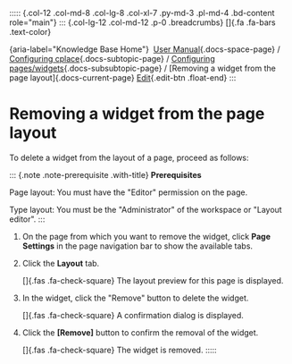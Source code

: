 ::::: {.col-12 .col-md-8 .col-lg-8 .col-xl-7 .py-md-3 .pl-md-4 .bd-content role="main"}
::: {.col-lg-12 .col-md-12 .p-0 .breadcrumbs}
[]{.fa .fa-bars .text-color}

[](https://docs.cplace.io/){aria-label="Knowledge Base Home"}  [User
Manual](/user-manual-en/){.docs-space-page} / [Configuring
cplace](/user-manual-en/cplace-konfigurieren/){.docs-subtopic-page} /
[Configuring
pages/widgets](/user-manual-en/cplace-konfigurieren/seiten-widgets-konfiguriere/){.docs-subsubtopic-page}
/ [Removing a widget from the page layout]{.docs-current-page} [
Edit](https://github.com/collaborationfactory/cplace-doc-user-enu/blob/release/25.2/cplace-konfigurieren/seiten-widgets-konfiguriere/widget-aus-seitenlayout-entfernen.md){.edit-btn
.float-end}
:::

# Removing a widget from the page layout

To delete a widget from the layout of a page, proceed as follows:

::: {.note .note-prerequisite .with-title}
**Prerequisites**

Page layout: You must have the "Editor" permission on the page.

Type layout: You must be the "Administrator" of the workspace or "Layout
editor".
:::

1.  On the page from which you want to remove the widget, click **Page
    Settings** in the page navigation bar to show the available tabs.

2.  Click the **Layout** tab.

    []{.fas .fa-check-square} The layout preview for this page is
    displayed.

3.  In the widget, click the "Remove" button to delete the widget.

    []{.fas .fa-check-square} A confirmation dialog is displayed.

4.  Click the **\[Remove\]** button to confirm the removal of the
    widget.

    []{.fas .fa-check-square} The widget is removed.
:::::
